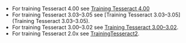 
* For training Tesseract 4.00 see [Training Tesseract 4.00](https://github.com/tesseract-ocr/tesseract/wiki/TrainingTesseract-4.00)
* For training Tesseract 3.03–3.05 see [Training Tesseract 3.03–3.05](Training Tesseract 3.03–3.05).
* For training Tesseract 3.00–3.02 see [Training Tesseract 3.00–3.02](Training-Tesseract-3.00–3.02).  
* For training Tesseract 2.0x see [TrainingTesseract2](TrainingTesseract2).
